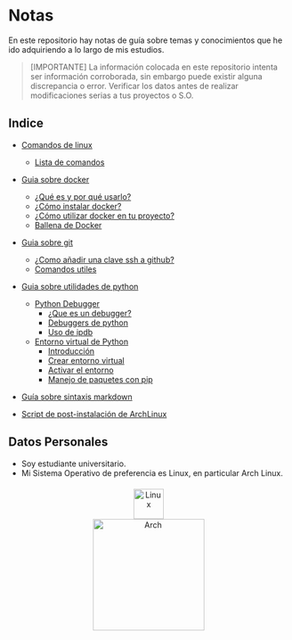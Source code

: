 # Notas

En este repositorio hay notas de guía sobre temas y conocimientos que he ido adquiriendo a lo largo de mis estudios.

> [IMPORTANTE]
> La información colocada en este repositorio intenta ser información corroborada, sin embargo puede existir alguna discrepancia o error. Verificar los datos antes de realizar modificaciones serias a tus proyectos o S.O.

## Indice

- [Comandos de linux](comandos.md)
  - [Lista de comandos](comandos.md#lista-de-comandos-general)

- [Guia sobre docker](docker.md)
  - [¿Qué es y por qué usarlo?](docker.md#qué-es-docker-y-por-qué-debería-usarlo)  
  - [¿Cómo instalar docker?](docker.md#como-instalar-docker-en-distros-basadas-en-debian)  
  - [¿Cómo utilizar docker en tu proyecto?](docker.md#cómo-utilizar-docker-en-tu-proyecto)  
  - [Ballena de Docker](docker.md#quieres-que-tu-docker-imprima-una-ballena)  

- [Guia sobre git](git.md)  
  - [¿Como añadir una clave ssh a github?](git.md#como-añadir-una-clave-ssh-a-github)  
  - [Comandos utiles](git.md#comandos-utiles-para-iniciar-un-repo-de-git)  

- [Guia sobre utilidades de python](python.md)
  - [Python Debugger](python.md#python-debugger)
    - [¿Que es un debugger?](python.md#¿que-es-un-debugger)
    - [Debuggers de python](python.md#debuggers-de-python)
    - [Uso de ipdb](python.md#uso-de-ipdb)
  - [Entorno virtual de Python](python.md#entorno-virtual-de-python)
    - [Introducción](python.md#1-introducción)  
    - [Crear entorno virtual](python.md#2-crear-un-entorno-virtual)  
    - [Activar el entorno](python.md#3-activar-el-entorno-virtual)  
    - [Manejo de paquetes con pip](python.md#4-manejo-de-paquetes-con-pip)

- [Guía sobre sintaxis markdown](https://docs.github.com/es/get-started/writing-on-github/getting-started-with-writing-and-formatting-on-github/basic-writing-and-formatting-syntax)

- [Script de post-instalación de ArchLinux](arch/arch_programs.md)

## Datos Personales

- Soy estudiante universitario.
- Mi Sistema Operativo de preferencia es Linux, en particular Arch Linux.

<div style="text-align:center; margin: 20px;">
  <img src="https://upload.wikimedia.org/wikipedia/commons/thumb/3/35/Tux.svg/1200px-Tux.svg.png" alt="Linux" width="54" style="display:block; margin:auto;"/>
  <img src="https://upload.wikimedia.org/wikipedia/commons/thumb/e/e8/Archlinux-logo-standard-version.png/800px-Archlinux-logo-standard-version.png" alt="Arch" width="200" style="display:flex; margin:auto;"/>
</div>

